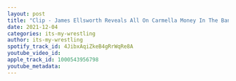 ```yaml
---
layout: post
title: "Clip - James Ellsworth Reveals All On Carmella Money In The Bank Controversy"
date: 2021-12-04
categories: its-my-wrestling
author: its-my-wrestling
spotify_track_id: 4JibxAqiZkeB4gRrWqRe8A
youtube_video_id: 
apple_track_id: 1000543956798
youtube_metadata: 
---
```


